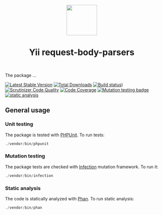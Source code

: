 <p align="center">
    <a href="https://github.com/yiisoft" target="_blank">
        <img src="https://github.com/yiisoft.png" height="100px">
    </a>
    <h1 align="center">Yii request-body-parsers</h1>
    <br>
</p>

The package ...

[![Latest Stable Version](https://poser.pugx.org/yiisoft/request-body-parsers/v/stable.png)](https://packagist.org/packages/yiisoft/request-body-parsers)
[![Total Downloads](https://poser.pugx.org/yiisoft/request-body-parsers/downloads.png)](https://packagist.org/packages/yiisoft/request-body-parsers)
[![Build status](https://github.com/yiisoft/request-body-parsers/workflows/build/badge.svg)](https://github.com/yiisoft/request-body-parsers/actions?query=workflow%3Abuild))
[![Scrutinizer Code Quality](https://scrutinizer-ci.com/g/yiisoft/request-body-parsers/badges/quality-score.png?b=master)](https://scrutinizer-ci.com/g/yiisoft/request-body-parsers/?branch=master)
[![Code Coverage](https://scrutinizer-ci.com/g/yiisoft/request-body-parsers/badges/coverage.png?b=master)](https://scrutinizer-ci.com/g/yiisoft/request-body-parsers/?branch=master)
[![Mutation testing badge](https://img.shields.io/endpoint?style=flat&url=https%3A%2F%2Fbadge-api.stryker-mutator.io%2Fgithub.com%2Fyiisoft%2Frequest-body-parsers%2Fmaster)](https://dashboard.stryker-mutator.io/reports/github.com/yiisoft/request-body-parsers/master)
[![static analysis](https://github.com/yiisoft/request-body-parsers/workflows/static%20analysis/badge.svg)](https://github.com/yiisoft/request-body-parsers/actions?query=workflow%3A%22static+analysis%22)
## General usage

### Unit testing

The package is tested with [PHPUnit](https://phpunit.de/). To run tests:

```php
./vendor/bin/phpunit
```

### Mutation testing

The package tests are checked with [Infection](https://infection.github.io/) mutation framework. To run it:

```php
./vendor/bin/infection
```

### Static analysis

The code is statically analyzed with [Phan](https://github.com/phan/phan/wiki). To run static analysis:

```php
./vendor/bin/phan
```
